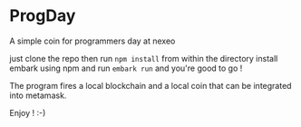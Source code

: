 # ProgDay
A simple coin for programmers day at nexeo

just clone the repo then run ``` npm install ``` from within the directory
install embark using npm and run ``` embark run ``` and you're good to go !

The program fires a local blockchain and a local coin that can be integrated into metamask.

Enjoy ! :-)



